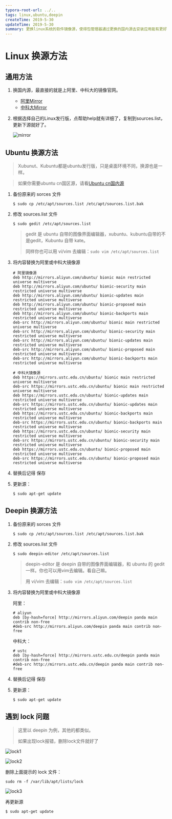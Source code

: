 ```yaml
---
typora-root-url: ../..
tags: linux,ubuntu,deepin
createTime: 2019-5-30
updateTime: 2019-5-30
summary: 更换linux系统的软件镜像源，使得包管理器通过更换的国内源去安装应用能有更好的速度。
---
```


# Linux 换源方法

## 通用方法

1. 换国内源，最直接的就是上阿里、中科大的镜像官网。

   - [阿里Mirror](https://opsx.alibaba.com/mirror) 
   - [中科大Mirror](http://mirrors.ustc.edu.cn/) 

2. 根据选择自己的Linux发行版，点帮助help就有详细了，复制到sources.list，更新下源就好了。

   ![mirror](/images/os/linux/2/mirror.png)

## Ubuntu 换源方法

> Xubunut、Kubuntu都是ubuntu发行版，只是桌面环境不同，换源也是一样。

> 如果你需要ubuntu cn国区源，请看[Ubuntu cn国内源](/posts/os/linux/3) 

1. 备份原来的 sorces 文件

   ```shell
   $ sudo cp /etc/apt/sources.list /etc/apt/sources.list.bak
   ```

2. 修改 sources.list 文件

   ```shell
   $ sudo gedit /etc/apt/sources.list
   ```

   > gedit 是 ubuntu 自带的图像界面编辑器，xubuntu、kubuntu自带的不是gedit，Kubuntu 自带 kate。
   >
   > 同样你也可以用 vi/vim 去编辑：`sudo vim /etc/apt/sources.list` 

3. 将内容替换为阿里或中科大镜像源

   ```
   # 阿里镜像源
   deb http://mirrors.aliyun.com/ubuntu/ bionic main restricted universe multiverse
   deb http://mirrors.aliyun.com/ubuntu/ bionic-security main restricted universe multiverse
   deb http://mirrors.aliyun.com/ubuntu/ bionic-updates main restricted universe multiverse
   deb http://mirrors.aliyun.com/ubuntu/ bionic-proposed main restricted universe multiverse
   deb http://mirrors.aliyun.com/ubuntu/ bionic-backports main restricted universe multiverse
   deb-src http://mirrors.aliyun.com/ubuntu/ bionic main restricted universe multiverse
   deb-src http://mirrors.aliyun.com/ubuntu/ bionic-security main restricted universe multiverse
   deb-src http://mirrors.aliyun.com/ubuntu/ bionic-updates main restricted universe multiverse
   deb-src http://mirrors.aliyun.com/ubuntu/ bionic-proposed main restricted universe multiverse
   deb-src http://mirrors.aliyun.com/ubuntu/ bionic-backports main restricted universe multiverse
   ```

   ```
   # 中科大镜像源
   deb https://mirrors.ustc.edu.cn/ubuntu/ bionic main restricted universe multiverse
   deb-src https://mirrors.ustc.edu.cn/ubuntu/ bionic main restricted universe multiverse
   deb https://mirrors.ustc.edu.cn/ubuntu/ bionic-updates main restricted universe multiverse
   deb-src https://mirrors.ustc.edu.cn/ubuntu/ bionic-updates main restricted universe multiverse
   deb https://mirrors.ustc.edu.cn/ubuntu/ bionic-backports main restricted universe multiverse
   deb-src https://mirrors.ustc.edu.cn/ubuntu/ bionic-backports main restricted universe multiverse
   deb https://mirrors.ustc.edu.cn/ubuntu/ bionic-security main restricted universe multiverse
   deb-src https://mirrors.ustc.edu.cn/ubuntu/ bionic-security main restricted universe multiverse
   deb https://mirrors.ustc.edu.cn/ubuntu/ bionic-proposed main restricted universe multiverse
   deb-src https://mirrors.ustc.edu.cn/ubuntu/ bionic-proposed main restricted universe multiverse
   ```

4. 替换后记得 保存

5. 更新源：

   ```shell
   $ sudo apt-get update
   ```

## Deepin 换源方法

1. 备份原来的 sorces 文件

   ```shell
   $ sudo cp /etc/apt/sources.list /etc/apt/sources.list.bak
   ```

2. 修改 sources.list 文件

   ```shell
   $ sudo deepin-editor /etc/apt/sources.list
   ```

   > deepin-editor 是 deepin 自带的图像界面编辑器，和 ubuntu 的 gedit 一样。你也可以用vim去编辑。看自己嘛。
   >
   > 用 vi/vim 去编辑：`sudo vim /etc/apt/sources.list` 

3. 将内容替换为阿里或中科大镜像源

   阿里：

   ```
   # aliyun
   deb [by-hash=force] http://mirrors.aliyun.com/deepin panda main contrib non-free
   #deb-src http://mirrors.aliyun.com/deepin panda main contrib non-free
   ```

   中科大：

   ```
   # ustc
   deb [by-hash=force] http://mirrors.ustc.edu.cn/deepin panda main contrib non-free
   #deb-src http://mirrors.ustc.edu.cn/deepin panda main contrib non-free
   ```

4. 替换后记得 保存

5. 更新源：

   ```shell
   $ sudo apt-get update
   ```

## 遇到 lock 问题

> 这里以 deepin 为例，其他的都类似。
>
> 如果出现lock报错，删除lock文件就好了

![lock1](/images/os/linux/2/lock1.png)

![lock2](/images/os/linux/2/lock2.png)

删除上面提示的 lock 文件：

```shell
sudo rm -f /var/lib/apt/lists/lock
```

![lock3](/images/os/linux/2/lock3.png)

再更新源

```shell
$ sudo apt-get update
```

